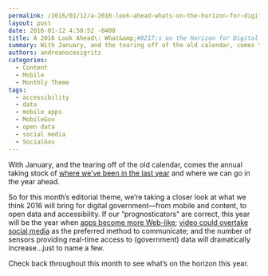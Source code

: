 ```yaml
---
permalink: /2016/01/12/a-2016-look-ahead-whats-on-the-horizon-for-digital-government/
layout: post
date: 2016-01-12 4:58:52 -0400
title: A 2016 Look Ahead\: What&amp;#8217;s on the Horizon for Digital Government?
summary: With January, and the tearing off of the old calendar, comes the annual taking stock of where we&amp;#8217;ve been in the last year and where we can go in the year ahead. So for this month&amp;#8217;s editorial theme, we&amp;#8217;re taking a closer look at what we think 2016 will bring for digital government&mdash;from mobile and
authors: andreanocesigritz
categories:
  - Content
  - Mobile
  - Monthly Theme
tags:
  - accessibility
  - data
  - mobile apps
  - MobileGov
  - open data
  - social media
  - SocialGov
---
```


With January, and the tearing off of the old calendar, comes the annual taking stock of [where we&#8217;ve been in the last year](https://www.WHATEVER/2015/12/31/digitalgovs-2015-year-in-review/) and where we can go in the year ahead.

So for this month&#8217;s editorial theme, we&#8217;re taking a closer look at what we think 2016 will bring for digital government—from mobile and content, to open data and accessibility. If our &#8220;prognosticators&#8221; are correct, this year will be the year when [apps become more Web-like](https://www.WHATEVER/2016/01/12/trends-on-tuesday-10-mobile-government-and-tech-trends-for-2016/); [video could overtake social media](https://www.WHATEVER/2016/01/11/the-content-corner-content-trends-for-2016/) as the preferred method to communicate; and the number of sensors providing real-time access to (government) data will dramatically increase&#8230;just to name a few.

Check back throughout this month to see what&#8217;s on the horizon this year.